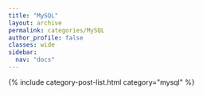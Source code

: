 ```yaml
---
title: "MySQL"
layout: archive
permalink: categories/MySQL
author_profile: false
classes: wide
sidebar:
  nav: "docs"
---
```



{% include category-post-list.html category="mysql" %}